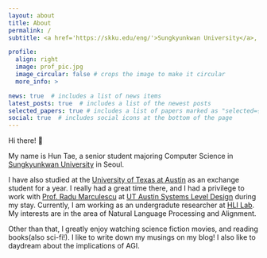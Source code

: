 ```yaml
---
layout: about
title: About
permalink: /
subtitle: <a href='https://skku.edu/eng/'>Sungkyunkwan University</a>, Seoul, South Korea

profile:
  align: right
  image: prof_pic.jpg
  image_circular: false # crops the image to make it circular
  more_info: >

news: true  # includes a list of news items
latest_posts: true  # includes a list of the newest posts
selected_papers: true # includes a list of papers marked as "selected={true}"
social: true  # includes social icons at the bottom of the page
---
```


Hi there! 👋

My name is Hun Tae, a senior student majoring Computer Science in [Sungkyunkwan University](https://skku.edu/eng/) in Seoul.

I have also studied at the [University of Texas at Austin](https://www.utexas.edu/) as an exchange student for a year. I really had a great time there, and I had a privilege to work with [Prof. Radu Marculescu](https://radum.ece.utexas.edu/people/) at [UT Austin Systems Level Design](https://radum.ece.utexas.edu/) during my stay. Currently, I am working as an undergradute researcher at [HLI Lab](https://hli.skku.edu/). My interests are in the area of Natural Language Processing and Alignment.

Other than that, I greatly enjoy watching science fiction movies, and reading books(also sci-fi!). I like to write down my musings on my blog! I also like to daydream about the implications of AGI.
